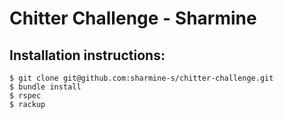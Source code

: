 Chitter Challenge - Sharmine
=================

Installation instructions:
-------
```
$ git clone git@github.com:sharmine-s/chitter-challenge.git
$ bundle install
$ rspec
$ rackup
```